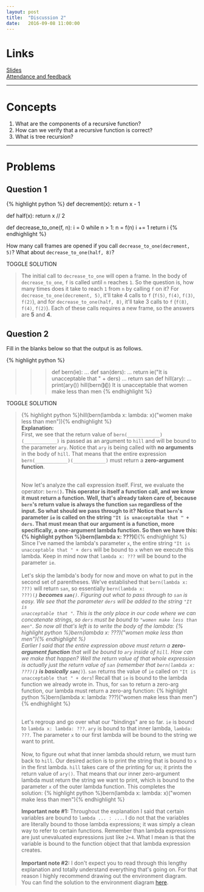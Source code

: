 ```yaml
---
layout: post
title:  "Discussion 2"
date:   2016-09-08 11:00:00
---
```


# Links  
[Slides](https://docs.google.com/presentation/d/1gg8jKn3-bIQ6ziJds53cb3WxhEeY0yazm_tW7cHua5c/edit?usp=sharing)  
[Attendance and feedback](https://docs.google.com/forms/d/e/1FAIpQLScRdPjoX-0zgsfsqK-sr5fiO-uOKp6IViQVW1wPEx3dJIUYpQ/viewform)   

---

# Concepts
1. What are the components of a recursive function?
2. How can we verify that a recursive function is correct?
3. What is tree recursion?

--- 

# Problems  
  
## Question 1  

{% highlight python %}
def decrement(x):
    return x - 1

def half(x):
    return x // 2

def decrease_to_one(f, n):
    i = 0
    while n > 1:
        n = f(n)
        i += 1
    return i
{% endhighlight %}


How many call frames are opened if you call `decrease_to_one(decrement, 5)`? What about `decrease_to_one(half, 8)`?

<a class="btn btn-default solution-toggle-2">TOGGLE SOLUTION</a>

<blockquote class="solution-2">The initial call to <code>decrease_to_one</code> will open a frame. In the body of <code>decrease_to_one</code>, <code>f</code> is called until <code>n</code> reaches <code>1</code>. So the question is, how many times does it take to reach <code>1</code> from <code>n</code> by calling <code>f</code> on it? For <code>decrease_to_one(decrement, 5)</code>, it'll take 4 calls to <code>f</code> (<code>f(5)</code>, <code>f(4)</code>, <code>f(3)</code>, <code>f(2)</code>), and for <code>decrease_to_one(half, 8)</code>, it'll take 3 calls to <code>f</code> (<code>f(8)</code>, <code>f(4)</code>, <code>f(2)</code>). Each of these calls requires a new frame, so the answers are <b>5</b> and <b>4</b>.
</blockquote>

 
## Question 2  

Fill in the blanks below so that the output is as follows.

{% highlight python %}
>>> def bern(ie):
...     def san(ders):
...         return ie("It is unacceptable that " + ders)
...     return san
>>> def hill(ary):
...     print(ary())
>>> hill(bern(____________________)(____________________))
It is unacceptable that women make less than men
{% endhighlight %}

<a class="btn btn-default solution-toggle">TOGGLE SOLUTION</a>

<blockquote class="solution">{% highlight python %}hill(bern(lambda x: lambda: x)("women make less than men")){% endhighlight %}
<br/><b>Explanation:</b> <br/>First, we see that the return value of <code>bern(____________)(____________)</code> is passed as an argument to <code>hill</code> and will be bound to the parameter <code>ary</code>. Notice that <code>ary</code> is being called with <b>no arguments</b> in the body of <code>hill</code>. That means that the entire expression <code>bern(____________)(____________)</code> must return a <b>zero-argument function</b>. <br/><br/>

Now let's analyze the call expression itself. First, we evaluate the operator: <code>bern(____________)</code>. This operator is itself a function call, and we know it must return a function. Well, that's already taken care of, because <code>bern</code>'s return value is always the function <code>san</code> regardless of the input. So what should we pass through to it? Notice that <code>bern</code>'s parameter <code>ie</code> is called on the string <code>"It is unacceptable that " + ders</code>. That must mean that our argument is a function, more specifically, a <b>one-argument lambda function</b>. So then we have this: 
{% highlight python %}bern(lambda x: ???)(____________){% endhighlight %}
Since I've named the lambda's parameter <code>x</code>, the entire string <code>"It is unacceptable that " + ders</code> will be bound to <code>x</code> when we execute this lambda. Keep in mind now that <code>lambda x: ???</code> will be bound to the parameter <code>ie</code>. 
<br/><br/>
Let's skip the lambda's body for now and move on what to put in the second set of parentheses. We've established that <code>bern(lambda x: ???)</code> will return <code>san</code>, so essentially <code>bern(lambda x: ???)(____________)</code> becomes <code>san(_________)</code>. Figuring out what to pass through to <code>san</code> is easy. We see that the parameter <code>ders</code> will be added to the string <code>"It is unacceptable that "</code>. This is the only place in our code where we can concatenate strings, so <code>ders</code> must be bound to <code>"women make less than men"</code>. So now all that's left is to write the body of the lambda: 
{% highlight python %}bern(lambda x: ???)("women make less than men"){% endhighlight %}
<br/>
Earlier I said that the entire expression above must return a <b>zero-argument function</b> that will be bound to <code>ary</code> inside of <code>hill</code>. How can we make that happen? Well the return value of that whole expression is actually just the return value of <code>san</code> (remember that <code>bern(lambda x: ???)(____________)</code> is basically <code>san(_________)</code>). <code>san</code> returns the value of <code>ie</code> called on <code>"It is unacceptable that " + ders</code>! Recall that <code>ie</code> is bound to the lambda function we already wrote in. Thus, for <code>san</code> to return a zero-arg function, our lambda must return a zero-arg function:
{% highlight python %}bern(lambda x: lambda: ???)("women make less than men"){% endhighlight %}

<br/>Let's regroup and go over what our "bindings" are so far. <code>ie</code> is bound to <code>lambda x: lambda: ???</code>. <code>ary</code> is bound to that inner lambda, <code>lambda: ???</code>. The parameter <code>x</code> to our first lambda will be bound to the string we want to print. <br/><br/>
Now, to figure out what that inner lambda should return, we must turn back to <code>hill</code>. Our desired action is to print the string that is bound to <code>x</code> in the first lambda. <code>hill</code> takes care of the printing for us; it prints the return value of <code>ary()</code>. That means that our inner zero-argument lambda must return the string we want to print, which is bound to the parameter <code>x</code> of the outer lambda function. This completes the solution:
{% highlight python %}bern(lambda x: lambda: x)("women make less than men"){% endhighlight %} <br/>

<b>Important note #1:</b> Throughout the explanation I said that certain variables are bound to <code>lambda ... : ...</code>. I do not that the variables are literally bound to those lambda expressions; it was simply a clean way to refer to certain functions. Remember than lambda expressions are just unevaluated expressions just like <code>2+4</code>. What I mean is that the variable is bound to the function object that that lambda expression creates. <br/><br/>
<b>Important note #2:</b> I don't expect you to read through this lengthy explanation and totally understand everything that's going on. For that reason I highly recommend drawing out the environment diagram. You can find the solution to the environment diagram <a href="http://pythontutor.com/composingprograms.html#code=def+bern(ie%29%3A%0A++++def+san(ders%29%3A%0A++++++++return+ie(%22It+is+unacceptable+that+%22+%2B+ders%29%0A++++return+san%0Adef+hill(ary%29%3A%0A++++print(ary(%29%29%0Ahill(bern(lambda+x%3A+lambda%3A+x%29(%22women+make+less+than+men%22%29%29&mode=display&origin=composingprograms.js&cumulative=true&py=3&rawInputLstJSON=%5B%5D&curInstr=19">here</a>.
</blockquote>


